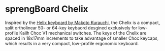 # sprengBoard Chelix

Inspired by the [Helix keyboard by Makoto Kurauchi](https://github.com/MakotoKurauchi/helix), the Chelix is a compact, split ortholinear 50- or 64-key keybaord desgined exclusively for low-profile Kailh Choc V1 mechanical switches. The keys of the Chelix are spaced in 18x17mm increments to take advantage of smaller Choc keycaps, which results in a very compact, low-profile ergonomic keyboard.
